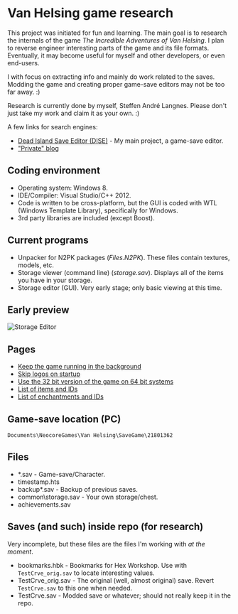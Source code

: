 Van Helsing game research
=========================

This project was initiated for fun and learning. The main goal is to research the internals of the game *The Incredible Adventures of Van Helsing*. I plan to reverse engineer interesting parts of the game and its file formats. Eventually, it may become useful for myself and other developers, or even end-users.

I with focus on extracting info and mainly do work related to the saves. Modding the game and creating proper game-save editors may not be too far away. :)

Research is currently done by myself, Steffen André Langnes. Please don't just take my work and claim it as your own. :)

A few links for search engines:

- [Dead Island Save Editor (DISE)](http://deadislandsaveeditor.steffenl.com/) - My main project, a game-save editor.
- ["Private" blog](http://blog.steffenl.com/)

## Coding environment
- Operating system: Windows 8.
- IDE/Compiler: Visual Studio/C++ 2012.
- Code is written to be cross-platform, but the GUI is coded with WTL (Windows Template Library), specifically for Windows.
- 3rd party libraries are included (except Boost).

## Current programs
- Unpacker for N2PK packages (*Files.N2PK*). These files contain textures, models, etc.
- Storage viewer (command line) (*storage.sav*). Displays all of the items you have in your storage.
- Storage editor (GUI). Very early stage; only basic viewing at this time.

## Early preview
![Storage Editor](https://raw.github.com/wiki/SteffenL/Van-Helsing-game-research/images/mainwindow.png)

## Pages

- [Keep the game running in the background](https://github.com/SteffenL/Van-Helsing-game-research/wiki/Keep-the-game-running-in-the-background)
- [Skip logos on startup](https://github.com/SteffenL/Van-Helsing-game-research/wiki/Skip-logos-on-startup)
- [Use the 32 bit version of the game on 64 bit systems](https://github.com/SteffenL/Van-Helsing-game-research/wiki/Use-the-32-bit-version-of-the-game-on-64-bit-systems)
- [List of items and IDs](https://github.com/SteffenL/Van-Helsing-game-research/wiki/List-of-items-and-IDs)
- [List of enchantments and IDs](https://github.com/SteffenL/Van-Helsing-game-research/wiki/List-of-enchantments-and-IDs)

## Game-save location (PC)
`Documents\NeocoreGames\Van Helsing\SaveGame\21801362`

## Files

- *.sav - Game-save/Character.
- timestamp.hts
- backup\*.sav - Backup of previous saves.
- common\storage.sav - Your own storage/chest.
- achievements.sav

## Saves (and such) inside repo (for research)

Very incomplete, but these files are the files I'm working with *at the moment*.

- bookmarks.hbk - Bookmarks for Hex Workshop. Use with `TestCrve_orig.sav` to locate interesting values.
- TestCrve_orig.sav - The original (well, almost original) save. Revert `TestCrve.sav` to this one when needed.
- TestCrve.sav - Modded save or whatever; should not really keep it in the repo.